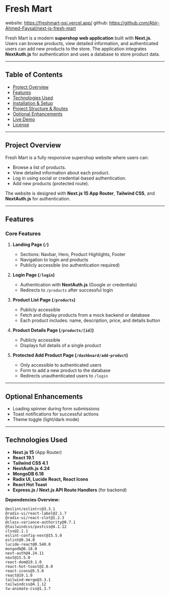 # Fresh Mart
website: https://freshmart-psi.vercel.app/
github: https://github.com/Abir-Ahmed-Faysal/next-js-fresh-mart

Fresh Mart is a modern **supershop web application** built with **Next.js**. Users can browse products, view detailed information, and authenticated users can add new products to the store. The application integrates **NextAuth.js** for authentication and uses a database to store product data.  

---

## Table of Contents

- [Project Overview](#project-overview)  
- [Features](#features)  
- [Technologies Used](#technologies-used)  
- [Installation & Setup](#installation--setup)  
- [Project Structure & Routes](#project-structure--routes)  
- [Optional Enhancements](#optional-enhancements)  
- [Live Demo](#live-demo)  
- [License](#license)  

---

## Project Overview

Fresh Mart is a fully responsive supershop website where users can:

- Browse a list of products.
- View detailed information about each product.
- Log in using social or credential-based authentication.
- Add new products (protected route).

The website is designed with **Next.js 15 App Router**, **Tailwind CSS**, and **NextAuth.js** for authentication.  

---

## Features

### Core Features

1. **Landing Page (`/`)**
   - Sections: Navbar, Hero, Product Highlights, Footer
   - Navigation to login and products
   - Publicly accessible (no authentication required)

2. **Login Page (`/login`)**
   - Authentication with **NextAuth.js** (Google or credentials)
   - Redirects to `/products` after successful login

3. **Product List Page (`/products`)**
   - Publicly accessible
   - Fetch and display products from a mock backend or database
   - Each product includes: name, description, price, and details button

4. **Product Details Page (`/products/[id]`)**
   - Publicly accessible
   - Displays full details of a single product

5. **Protected Add Product Page (`/dashboard/add-product`)**
   - Only accessible to authenticated users
   - Form to add a new product to the database
   - Redirects unauthenticated users to `/login`

---

## Optional Enhancements

- Loading spinner during form submissions
- Toast notifications for successful actions
- Theme toggle (light/dark mode)

---

## Technologies Used

- **Next.js 15** (App Router)  
- **React 19.1**  
- **Tailwind CSS 4.1**  
- **NextAuth.js 4.24**  
- **MongoDB 6.18**  
- **Radix UI, Lucide React, React Icons**  
- **React Hot Toast**  
- **Express.js / Next.js API Route Handlers** (for backend)

**Dependencies Overview:**

```text
@eslint/eslintrc@3.3.1
@radix-ui/react-label@2.1.7
@radix-ui/react-slot@1.2.3
@class-variance-authority@0.7.1
@tailwindcss/postcss@4.1.12
clsx@2.1.1
eslint-config-next@15.5.0
eslint@9.34.0
lucide-react@0.540.0
mongodb@6.18.0
next-auth@4.24.11
next@15.5.0
react-dom@19.1.0
react-hot-toast@2.6.0
react-icons@5.5.0
react@19.1.0
tailwind-merge@3.3.1
tailwindcss@4.1.12
tw-animate-css@1.3.7
